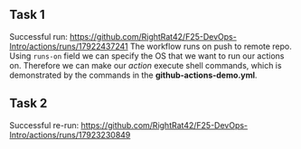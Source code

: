 ## Task 1
Successful run: https://github.com/RightRat42/F25-DevOps-Intro/actions/runs/17922437241
The workflow runs on push to remote repo. 
Using ``runs-on`` field we can specify the OS that we want to run our actions on. Therefore we can make our *action* execute shell commands, which is demonstrated by the commands in the __github-actions-demo.yml__.

## Task 2
Successful re-run: https://github.com/RightRat42/F25-DevOps-Intro/actions/runs/17923230849

